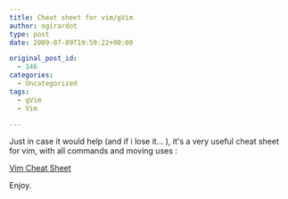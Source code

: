```yaml
---
title: Cheat sheet for vim/gVim
author: ogirardot
type: post
date: 2009-07-09T19:59:22+00:00

original_post_id:
  - 146
categories:
  - Uncategorized
tags:
  - gVim
  - Vim

---
```

<!--more-->
Just in case it would help (and if i lose it... ), it's a very useful cheat sheet for vim, with all commands and moving uses :

<a rel="attachment wp-att-147" href="http://www.readtfb.net/2009/07/09/cheat-sheet-for-vimgvim/vimqrc-fr/">Vim Cheat Sheet </a>

Enjoy.